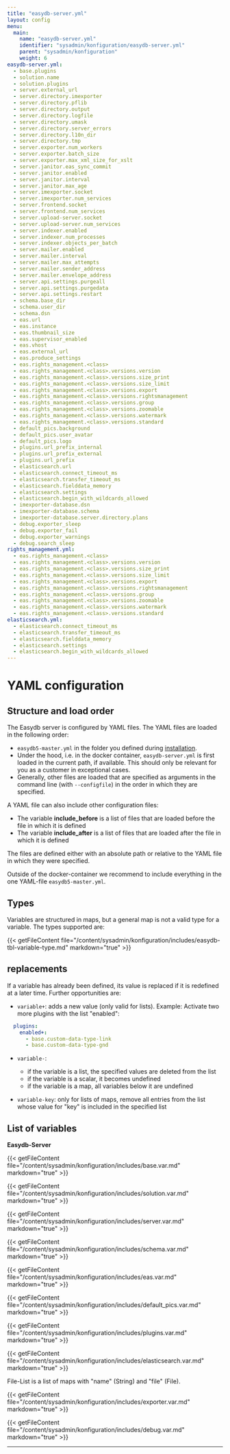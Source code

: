 ```yaml
---
title: "easydb-server.yml"
layout: config
menu:
  main:
    name: "easydb-server.yml"
    identifier: "sysadmin/konfiguration/easydb-server.yml"
    parent: "sysadmin/konfiguration"
    weight: 6
easydb-server.yml:
  - base.plugins
  - solution.name
  - solution.plugins
  - server.external_url
  - server.directory.imexporter
  - server.directory.pflib
  - server.directory.output
  - server.directory.logfile
  - server.directory.umask
  - server.directory.server_errors
  - server.directory.l10n_dir
  - server.directory.tmp
  - server.exporter.num_workers
  - server.exporter.batch_size
  - server.exporter.max_xml_size_for_xslt
  - server.janitor.eas_sync_commit
  - server.janitor.enabled
  - server.janitor.interval
  - server.janitor.max_age
  - server.imexporter.socket
  - server.imexporter.num_services
  - server.frontend.socket
  - server.frontend.num_services
  - server.upload-server.socket
  - server.upload-server.num_services
  - server.indexer.enabled
  - server.indexer.num_processes
  - server.indexer.objects_per_batch
  - server.mailer.enabled
  - server.mailer.interval
  - server.mailer.max_attempts
  - server.mailer.sender_address
  - server.mailer.envelope_address
  - server.api.settings.purgeall
  - server.api.settings.purgedata
  - server.api.settings.restart
  - schema.base_dir
  - schema.user_dir
  - schema.dsn
  - eas.url
  - eas.instance
  - eas.thumbnail_size
  - eas.supervisor_enabled
  - eas.vhost
  - eas.external_url  
  - eas.produce_settings
  - eas.rights_management.<class>
  - eas.rights_management.<class>.versions.version
  - eas.rights_management.<class>.versions.size_print
  - eas.rights_management.<class>.versions.size_limit
  - eas.rights_management.<class>.versions.export
  - eas.rights_management.<class>.versions.rightsmanagement
  - eas.rights_management.<class>.versions.group
  - eas.rights_management.<class>.versions.zoomable
  - eas.rights_management.<class>.versions.watermark
  - eas.rights_management.<class>.versions.standard
  - default_pics.background
  - default_pics.user_avatar
  - default_pics.logo
  - plugins.url_prefix_internal
  - plugins.url_prefix_external
  - plugins.url_prefix
  - elasticsearch.url
  - elasticsearch.connect_timeout_ms
  - elasticsearch.transfer_timeout_ms
  - elasticsearch.fielddata_memory
  - elasticsearch.settings
  - elasticsearch.begin_with_wildcards_allowed
  - imexporter-database.dsn
  - imexporter-database.schema
  - imexporter-database.server.directory.plans
  - debug.exporter_sleep
  - debug.exporter_fail
  - debug.exporter_warnings
  - debug.search_sleep
rights_management.yml:
  - eas.rights_management.<class>
  - eas.rights_management.<class>.versions.version
  - eas.rights_management.<class>.versions.size_print
  - eas.rights_management.<class>.versions.size_limit
  - eas.rights_management.<class>.versions.export
  - eas.rights_management.<class>.versions.rightsmanagement
  - eas.rights_management.<class>.versions.group
  - eas.rights_management.<class>.versions.zoomable
  - eas.rights_management.<class>.versions.watermark
  - eas.rights_management.<class>.versions.standard
elasticsearch.yml:
  - elasticsearch.connect_timeout_ms
  - elasticsearch.transfer_timeout_ms
  - elasticsearch.fielddata_memory
  - elasticsearch.settings
  - elasticsearch.begin_with_wildcards_allowed
---
```


# YAML configuration

## Structure and load order

The Easydb server is configured by YAML files. The YAML files are loaded in the following order:

- `easydb5-master.yml` in the folder you defined during [installation](/en/sysadmin/installation).
- Under the hood, i.e. in the docker container, `easydb-server.yml` is first loaded in the current path, if available. This should only be relevant for you as a customer in exceptional cases.
- Generally, other files are loaded that are specified as arguments in the command line (with `--configfile`) in the order in which they are specified.

A YAML file can also include other configuration files:

- The variable **include_before** is a list of files that are loaded before the file in which it is defined
- The variable **include_after** is a list of files that are loaded after the file in which it is defined

The files are defined either with an absolute path or relative to the YAML file in which they were specified.

Outside of the docker-container we recommend to include everything in the one YAML-file `easydb5-master.yml`.

## Types

Variables are structured in maps, but a general map is not a valid type for a variable. The types supported are:

{{< getFileContent file="/content/sysadmin/konfiguration/includes/easydb-tbl-variable-type.md" markdown="true" >}}

## replacements

If a variable has already been defined, its value is replaced if it is redefined at a later time. Further opportunities are:

- `variable+`: adds a new value (only valid for lists). Example: Activate two more plugins with the list "enabled":
```yaml
  plugins:
    enabled+:
      - base.custom-data-type-link
      - base.custom-data-type-gnd
```
- `variable-`:
  - if the variable is a list, the specified values are deleted from the list
  - if the variable is a scalar, it becomes undefined
  - if the variable is a map, all variables below it are undefined

- `variable-key`: only for lists of maps, remove all entries from the list whose value for "key" is included in the specified list

## List of variables

**Easydb-Server**

{{< getFileContent file="/content/sysadmin/konfiguration/includes/base.var.md" markdown="true" >}}

{{< getFileContent file="/content/sysadmin/konfiguration/includes/solution.var.md" markdown="true" >}}

{{< getFileContent file="/content/sysadmin/konfiguration/includes/server.var.md" markdown="true" >}}

{{< getFileContent file="/content/sysadmin/konfiguration/includes/schema.var.md" markdown="true" >}}

{{< getFileContent file="/content/sysadmin/konfiguration/includes/eas.var.md" markdown="true" >}}

{{< getFileContent file="/content/sysadmin/konfiguration/includes/default_pics.var.md" markdown="true" >}}

{{< getFileContent file="/content/sysadmin/konfiguration/includes/plugins.var.md" markdown="true" >}}

{{< getFileContent file="/content/sysadmin/konfiguration/includes/elasticsearch.var.md" markdown="true" >}}

File-List is a list of maps with "name" (String) and "file" (File).

{{< getFileContent file="/content/sysadmin/konfiguration/includes/exporter.var.md" markdown="true" >}}

{{< getFileContent file="/content/sysadmin/konfiguration/includes/debug.var.md" markdown="true" >}}

---